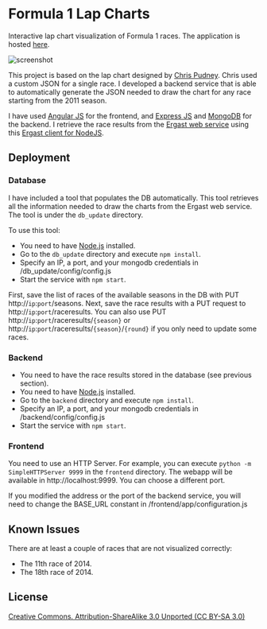 # Formula 1 Lap Charts

Interactive lap chart visualization of Formula 1 races.
The application is hosted [here](http://davidor.github.io/formula1-lap-charts/#/).

![screenshot](https://github.com/davidor/formula1-lap-charts/blob/master/screenshot.jpg?raw=true "screenshot")

This project is based on the lap chart designed by [Chris Pudney](http://www.vislives.com/2012/03/d3-lap-charts.html).
Chris used a custom JSON for a single race. I developed a backend service that is able to automatically generate the
JSON needed to draw the chart for any race starting from the 2011 season.

I have used [Angular JS](https://angularjs.org/) for the frontend, and [Express JS](http://expressjs.com/) and
[MongoDB](http://www.mongodb.org/) for the backend.
I retrieve the race results from the [Ergast web service](http://ergast.com/mrd/)
using this [Ergast client for NodeJS](https://github.com/davidor/ergast-client-nodejs).


## Deployment

### Database
I have included a tool that populates the DB automatically. This tool retrieves all the information needed
to draw the charts from the Ergast web service. The tool is under the `db_update` directory.

To use this tool:
* You need to have [Node.js](http://nodejs.org/) installed.
* Go to the `db_update` directory and execute `npm install`.
* Specify an IP, a port, and your mongodb credentials in /db_update/config/config.js
* Start the service with `npm start`.

First, save the list of races of the available seasons in the DB with PUT http://`ip`:`port`/seasons.
Next, save the race results with a PUT request to http://`ip`:`port`/raceresults.
You can also use PUT http://`ip`:`port`/raceresults/`{season}` or
http://`ip`:`port`/raceresults/`{season}`/`{round}` if you only need to update some races.

### Backend
* You need to have the race results stored in the database (see previous section).
* You need to have [Node.js](http://nodejs.org/) installed.
* Go to the `backend` directory and execute `npm install`.
* Specify an IP, a port, and your mongodb credentials in /backend/config/config.js
* Start the service with `npm start`.

### Frontend
You need to use an HTTP Server. For example, you can execute `python -m SimpleHTTPServer 9999` in the
`frontend` directory.
The webapp will be available in http://localhost:9999. You can choose a different port.

If you modified the address or the port of the backend service, you will need to change the BASE_URL constant in
/frontend/app/configuration.js


## Known Issues
There are at least a couple of races that are not visualized correctly:
- The 11th race of 2014.
- The 18th race of 2014.


## License
[Creative Commons. Attribution-ShareAlike 3.0 Unported (CC BY-SA 3.0)](http://creativecommons.org/licenses/by-sa/3.0/)
